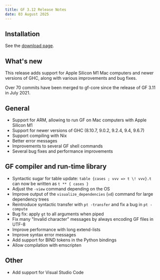 ```yaml
---
title: GF 3.12 Release Notes
date: 03 August 2025
---
```


## Installation

See the [download page](index-3.12.html).

## What's new
This release adds support for Apple Silicon M1 Mac computers and newer versions of GHC, along with various improvements and bug fixes.

Over 70 commits have been merged to gf-core since the release of GF 3.11 in July 2021.

## General
- Support for ARM, allowing to run GF on Mac computers with Apple Silicon M1
- Support for newer versions of GHC (8.10.7, 9.0.2, 9.2.4, 9.4, 9.6.7)
- Support compiling with Nix
- Better error messages
- Improvements to several GF shell commands
- Several bug fixes and performance improvements

## GF compiler and run-time library
- Syntactic sugar for table update: `table {cases ; vvv => t \! vvv}.t` can now be written as `t ** { cases }`  
- Adjust the `-view` command depending on the OS
- Improve output of the `visualize_dependencies` (`vd`) command for large dependency trees
- Reintroduce syntactic transfer with `pt -transfer` and fix a bug in `pt -compute`
- Bug fix: apply `gt` to all arguments when piped
- Fix many "Invalid character" messages by always encoding GF files in UTF-8
- Improve performance with long extend-lists
- Improve syntax error messages
- Add support for BIND tokens in the Python bindings
- Allow compilation with emscripten

## Other
- Add support for Visual Studio Code